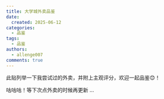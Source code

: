 ```yaml
---
title: 大学城外卖品鉴
date:
  created: 2025-06-12
categories:
  - 品鉴
tags:
  - 品鉴
authors:
  - allenge007
comments: true
---
```


此贴列举一下我尝试过的外卖，并附上主观评分，欢迎一起品鉴😊！

<!-- more -->

咕咕咕！等下次点外卖的时候再更新 ...